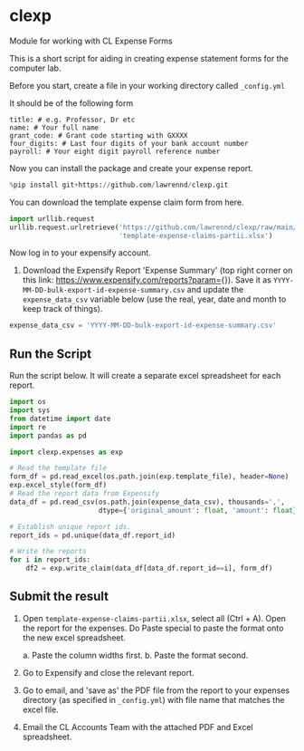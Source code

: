 # clexp

Module for working with CL Expense Forms

This is a short script for aiding in creating expense statement forms for the computer lab.

Before you start, create a file in your working directory called `_config.yml`

It should be of the following form

```
title: # e.g. Professor, Dr etc
name: # Your full name
grant_code: # Grant code starting with GXXXX
four_digits: # Last four digits of your bank account number
payroll: # Your eight digit payroll reference number
```

Now you can install the package and create your expense report.

```python
%pip install git+https://github.com/lawrennd/clexp.git
```

You can download the template expense claim form from here.

```python
import urllib.request
urllib.request.urlretrieve('https://github.com/lawrennd/clexp/raw/main/template-expense-claims-partii.xlsx',
                           'template-expense-claims-partii.xlsx')
```

Now log in to your expensify account.

1.  Download the Expensify Report \'Expense Summary\' (top right corner
    on this link: <https://www.expensify.com/reports?param=>{}). Save it
    as `YYYY-MM-DD-bulk-export-id-expense-summary.csv` and update the
    `expense_data_csv` variable below  (use the real, year, date and month to keep track of things).

```python
expense_data_csv = 'YYYY-MM-DD-bulk-export-id-expense-summary.csv'
```

## Run the Script

Run the script below. It will create a separate excel spreadsheet
    for each report.

```python
import os
import sys
from datetime import date
import re
import pandas as pd

import clexp.expenses as exp

# Read the template file
form_df = pd.read_excel(os.path.join(exp.template_file), header=None)
exp.excel_style(form_df)
# Read the report data from Expensify
data_df = pd.read_csv(os.path.join(expense_data_csv), thousands=',', 
                      dtype={'original_amount': float, 'amount': float})

# Establish unique report ids.
report_ids = pd.unique(data_df.report_id)

# Write the reports
for i in report_ids:
    df2 = exp.write_claim(data_df[data_df.report_id==i], form_df)
```

## Submit the result

1.  Open `template-expense-claims-partii.xlsx`, select all (Ctrl + A).
    Open the report for the expenses. Do Paste special to paste the
    format onto the new excel spreadsheet.

    a. Paste the column widths first.
    b. Paste the format second.

2.  Go to Expensify and close the relevant report.

3.  Go to email, and 'save as' the PDF file from the report to
    your expenses directory (as specified in `_config.yml`) with file name that
    matches the excel file.

4.  Email the CL Accounts Team with the attached PDF and Excel
    spreadsheet.

